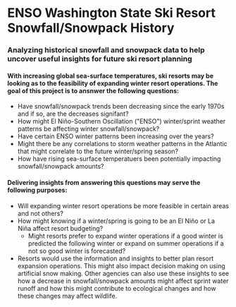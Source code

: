 # ENSO Washington State Ski Resort Snowfall/Snowpack History
### Analyzing historical snowfall and snowpack data to help uncover useful insights for future ski resort planning 

#### With increasing global sea-surface temperatures, ski resorts may be looking as to the feasibility of expanding winter resort operations. The goal of this project is to ansnwer the following questions:
* Have snowfall/snowpack trends been decreasing since the early 1970s and if so, are the decreases signifant?
* How might El Niño-Southern Oscillation ("ENSO") winter/sprint weather patterns be affecting winter snowfall/snowpack?
* Have certain ENSO winter patterns been increasing over the years?
* Might there be any correlations to storm weather patterns in the Atlantic that might correlate to the future winter/spring season?
* How have rising sea-surface temperatuers been potentially impacting snowfall/snowpack amounts?


#### Delivering insights from answering this questions may serve the following purposes:
* Will expanding winter resort operations be more feasible in certain areas and not others?
* How might knowing if a winter/spring is going to be an El Niño or La Niña affect resort budgeting?
  * Might resorts prefer to expand winter operations if a good winter is predicted the following winter or expand on summer operations if a not so good winter is forecasted?
* Resorts would use the information and insights to better plan resort expansion operations. This might also impact decision making on using artificial snow making. Other agencies can also use these insights to see how a decrease in snowfall/snowpack amounts might affect sprint water runoff and how this might contribute to ecological changes and how these changes may affect wildlife. 
